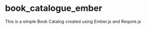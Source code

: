 book_catalogue_ember
====================

This is a simple Book Catalog created using Ember.js and Require.js
